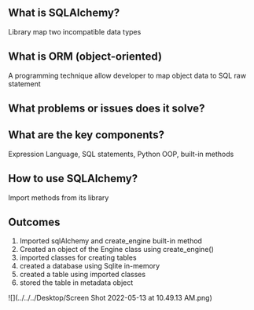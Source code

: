 ## What is SQLAlchemy?

Library map two incompatible data types

## What is ORM (object-oriented)

A programming technique allow developer to map object data to SQL raw statement
## What problems or issues does it solve?

## What are the key components?

Expression Language, SQL statements, Python OOP, built-in methods
## How to use SQLAlchemy?

Import methods from its library
## Outcomes
1. Imported sqlAlchemy and create_engine built-in method
2. Created an object of the Engine class using create_engine()
3. imported classes for creating tables
4. created a database using Sqlite in-memory
5. created a table using imported classes
6. stored the table in metadata object

![](../../../Desktop/Screen Shot 2022-05-13 at 10.49.13 AM.png)